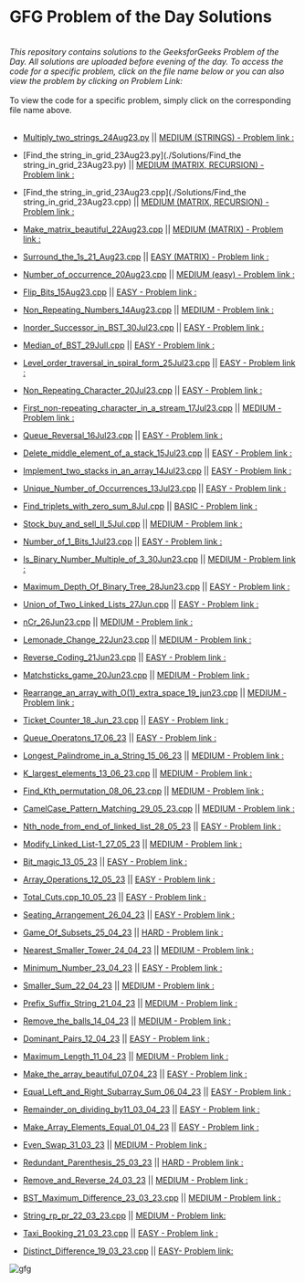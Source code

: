 # GFG Problem of the Day Solutions

<br>
<i> This repository contains solutions to the GeeksforGeeks Problem of the Day. All solutions are uploaded before evening of the day. To access the code for a specific problem, click on the file name below or you can also view the problem by clicking on Problem Link: </i>
<br><br>
To view the code for a specific problem, simply click on the corresponding file name above.
<br><br>

- [Multiply_two_strings_24Aug23.py](./Solutions/Multiply_two_strings_24Aug23.py) || [MEDIUM (STRINGS) - Problem link :](https://practice.geeksforgeeks.org/problems/multiply-two-strings/1)
- [Find_the string_in_grid_23Aug23.py](./Solutions/Find_the string_in_grid_23Aug23.py) || [MEDIUM (MATRIX, RECURSION) - Problem link :](https://practice.geeksforgeeks.org/problems/find-the-string-in-grid0111/1)
- [Find_the string_in_grid_23Aug23.cpp](./Solutions/Find_the string_in_grid_23Aug23.cpp) || [MEDIUM (MATRIX, RECURSION) - Problem link :](https://practice.geeksforgeeks.org/problems/find-the-string-in-grid0111/1)
- [Make_matrix_beautiful_22Aug23.cpp](./Solutions/Make_matrix_beautiful_22Aug23.cpp) || [MEDIUM (MATRIX) - Problem link :](https://practice.geeksforgeeks.org/problems/make-matrix-beautiful-1587115620/1)
- [Surround_the_1s_21_Aug23.cpp](./Solutions/Surround_the_1s_21_Aug23.cpp) || [EASY (MATRIX) - Problem link :](https://practice.geeksforgeeks.org/problems/surround-the-1s2505/1)
- [Number_of_occurrence_20Aug23.cpp](./Solutions/Number_of_occurrence_20Aug23.cpp) || [MEDIUM (easy) - Problem link :](https://practice.geeksforgeeks.org/problems/number-of-occurrence2259/1)
- [Flip_Bits_15Aug23.cpp](./Solutions/Flip_Bits_15Aug23.cpp) || [EASY - Problem link :](https://practice.geeksforgeeks.org/problems/flip-bits0240/1)
- [Non_Repeating_Numbers_14Aug23.cpp](./Solutions/Non_Repeating_Numbers_14Aug23.cpp) || [MEDIUM - Problem link :](https://practice.geeksforgeeks.org/problems/finding-the-numbers0215/1)
- [Inorder_Successor_in_BST_30Jul23.cpp](./Solutions/Inorder_Successor_in_BST_30Jul23.cpp) || [EASY - Problem link :](https://practice.geeksforgeeks.org/problems/inorder-successor-in-bst/1)
- [Median_of_BST_29Jull.cpp](./Solutions/Median_of_BST_29Jull.cpp) || [EASY - Problem link :](https://practice.geeksforgeeks.org/problems/median-of-bst/1)
- [Level_order_traversal_in_spiral_form_25Jul23.cpp](./Solutions/Level_order_traversal_in_spiral_form_25Jul23.cpp) || [EASY - Problem link :](https://practice.geeksforgeeks.org/problems/level-order-traversal-in-spiral-form/1)
- [Non_Repeating_Character_20Jul23.cpp](./Solutions/Non_Repeating_Character_20Jul23.cpp) || [EASY - Problem link :](https://practice.geeksforgeeks.org/problems/non-repeating-character-1587115620/1)
- [First_non-repeating_character_in_a_stream_17Jul23.cpp](./Solutions/First_non-repeating_character_in_a_stream_17Jul23.cpp) || [MEDIUM - Problem link :](https://practice.geeksforgeeks.org/problems/first-non-repeating-character-in-a-stream1216/1)
- [Queue_Reversal_16Jul23.cpp](./Solutions/Queue_Reversal_16Jul23.cpp) || [EASY - Problem link :](https://practice.geeksforgeeks.org/problems/queue-reversal/1)
- [Delete_middle_element_of_a_stack_15Jul23.cpp](./Solutions/Delete_middle_element_of_a_stack_15Jul23.cpp) || [EASY - Problem link :](https://practice.geeksforgeeks.org/problems/delete-middle-element-of-a-stack/1)
- [Implement_two_stacks in_an_array_14Jul23.cpp](./Solutions/Implement_two_stacks%20in_an_array_14Jul23.cpp) || [EASY - Problem link :](https://practice.geeksforgeeks.org/problems/implement-two-stacks-in-an-array/1)
- [Unique_Number_of_Occurrences_13Jul23.cpp](./Solutions/Unique_Number_of_Occurrences_13Jul23.cpp) || [EASY - Problem link :](https://practice.geeksforgeeks.org/problems/unique-frequencies-of-not/1)
- [Find_triplets_with_zero_sum_8Jul.cpp](./Solutions/Find_triplets_with_zero_sum_8Jul.cpp) || [BASIC - Problem link :](https://practice.geeksforgeeks.org/problems/find-triplets-with-zero-sum/1)
- [Stock_buy_and_sell_II_5Jul.cpp](./Solutions/Stock_buy_and_sell_II_5Jul.cpp) || [MEDIUM - Problem link :](https://practice.geeksforgeeks.org/problems/stock-buy-and-sell2615/1)
- [Number_of_1_Bits_1Jul23.cpp](./Solutions/Number_of_1_Bits_1Jul23.cpp) || [EASY - Problem link :](https://practice.geeksforgeeks.org/problems/set-bits0143/1)
- [Is_Binary_Number_Multiple_of_3_30Jun23.cpp](./Solutions/Is_Binary_Number_Multiple_of_3_30Jun23.cpp) || [MEDIUM - Problem link :](https://practice.geeksforgeeks.org/problems/is-binary-number-multiple-of-30654/1)
- [Maximum_Depth_Of_Binary_Tree_28Jun23.cpp](./Solutions/Maximum_Depth_Of_Binary_Tree_28Jun23.cpp) || [EASY - Problem link :](https://practice.geeksforgeeks.org/problems/maximum-depth-of-binary-tree/1)
- [Union_of_Two_Linked_Lists_27Jun.cpp](./Solutions/Union_of_Two_Linked_Lists_27Jun.cpp) || [EASY - Problem link :](https://practice.geeksforgeeks.org/problems/union-of-two-linked-list/1)
- [nCr_26Jun23.cpp](./Solutions/nCr_26Jun23.cpp) || [MEDIUM - Problem link :](https://practice.geeksforgeeks.org/problems/ncr1019/1)
- [Lemonade_Change_22Jun23.cpp](./Solutions/Lemonade_Change_22Jun23.cpp) || [MEDIUM - Problem link :](https://practice.geeksforgeeks.org/problems/lemonade-change/1)
- [Reverse_Coding_21Jun23.cpp](./Solutions/Reverse_Coding_21Jun23.cpp) || [EASY - Problem link :](https://practice.geeksforgeeks.org/problems/reverse-coding2452/1)
- [Matchsticks_game_20Jun23.cpp](./Solutions/Matchsticks_game_20Jun23.cpp) || [MEDIUM - Problem link :](https://practice.geeksforgeeks.org/problems/-matchsticks-game4906/1)
- [Rearrange_an_array_with_O(1)\_extra_space_19_jun23.cpp](<./Solutions/Rearrange_an_array_with_O(1)_extra_space_19_jun23.cpp>) || [MEDIUM - Problem link :](https://practice.geeksforgeeks.org/problems/rearrange-an-array-with-o1-extra-space3142/1)
- [Ticket_Counter_18_Jun_23.cpp](./Solutions/Ticket_Counter_18_Jun_23.cpp) || [EASY - Problem link :](https://practice.geeksforgeeks.org/problems/ticket-counter-2731/1)
- [Queue_Operatons_17_06_23](./Solutions/Queue_Operatons_17_06_23.cpp) || [EASY - Problem link :](https://practice.geeksforgeeks.org/problems/queue-operations/1)
- [Longest_Palindrome_in_a_String_15_06_23](./Solutions/Longest_Palindrome_in_a_String_15_06_23.cpp) || [MEDIUM - Problem link :](https://practice.geeksforgeeks.org/problems/longest-palindrome-in-a-string3411/1)
- [K_largest_elements_13_06_23.cpp](./Solutions/K_largest_elements_13_06_23.cpp) || [MEDIUM - Problem link :](https://practice.geeksforgeeks.org/problems/k-largest-elements4206/1https://practice.geeksforgeeks.org/problems/k-largest-elements4206/1)
- [Find_Kth_permutation_08_06_23.cpp](./Solutions/Find_Kth_permutation_08_06_23.cpp) || [MEDIUM - Problem link :](https://practice.geeksforgeeks.org/problems/find-kth-permutation-0932/1)

- [CamelCase_Pattern_Matching_29_05_23.cpp](./Solutions/CamelCase_Pattern_Matching_29_05_23.cpp) || [MEDIUM - Problem link :](https://practice.geeksforgeeks.org/problems/camelcase-pattern-matching2259/1)
- [Nth_node_from_end_of_linked_list_28_05_23](./Solutions/Nth_node_from_end_of_linked_list_28_05_23.cpp) || [EASY - Problem link :](https://practice.geeksforgeeks.org/problems/nth-node-from-end-of-linked-list/1)
- [Modify_Linked_List-1_27_05_23](./Solutions/Modify_Linked_List-1_28_05_23.cpp) || [MEDIUM - Problem link :](https://practice.geeksforgeeks.org/problems/modify-linked-list-1-0546/1)
- [Bit_magic_13_05_23](./Solutions/Bit_magic_13_05_23.cpp) || [EASY - Problem link :](https://practice.geeksforgeeks.org/problems/ed0422e992899f3f46340ce97b0090683ceebd67/1)
- [Array_Operations_12_05_23](./Solutions/Array_Operations_12_05_23.cpp) || [EASY - Problem link :](https://practice.geeksforgeeks.org/problems/3a93b6a25a7b88e4c80a1fee00898fd8022eb108/1)
- [Total_Cuts.cpp_10_05_23](./Solutions/Total_Cuts.cpp_10_05_23.cpp) || [EASY - Problem link :](https://practice.geeksforgeeks.org/problems/cbd515a00f6537180d2e66f1ffe11093a128e560/1)
- [Seating_Arrangement_26_04_23](./Solutions/Seating_Arrangement.cpp) || [EASY - Problem link :](https://practice.geeksforgeeks.org/problems/6bb49b563cc171335c6564b00307a6d867e0268d/1)
- [Game_Of_Subsets_25_04_23](https://github.com/Thelalitagarwal/GFG_Daily_Problem/blob/main/Game%20Of%20Subsets.cpp) || [HARD - Problem link :](https://practice.geeksforgeeks.org/problems/cec5db442a5652d07dd41e37ea780345f08c9a3d/1)
- [Nearest_Smaller_Tower_24_04_23](./Solutions/Nearest_Smaller_Tower_24_04_23.cpp) || [MEDIUM - Problem link :](https://practice.geeksforgeeks.org/problems/a520c08a8ea9b617be25c38b0fc2fe057e889253/1)
- [Minimum_Number_23_04_23](./Solutions/Minimum_Number_23_04_23.cpp) || [EASY - Problem link :](https://practice.geeksforgeeks.org/problems/7d62c8606123a199720c9b6885249dc9ac651bb7/1)
- [Smaller_Sum_22_04_23](./Solutions/Smaller_Sum_22_04_23.cpp) || [MEDIUM - Problem link :](https://practice.geeksforgeeks.org/problems/5877fde1c8e1029658845cd4bc94066ac1d4b09b/1)
- [Prefix_Suffix_String_21_04_23](./Solutions/Prefix_Suffix_String_21_04_23.cpp) || [MEDIUM - Problem link :](https://practice.geeksforgeeks.org/problems/5be83263c7f2cb866c60b23b73bb38f88de2461c/1)
- [Remove_the_balls_14_04_23](./Solutions/Remove_the_balls_14_04_23.cpp) || [MEDIUM - Problem link :](https://practice.geeksforgeeks.org/problems/546ea68f97be7283a04ddcc8057e09b46a686471/1)
- [Dominant_Pairs_12_04_23](./Solutions/Dominant_Pairs_12_04_23.cpp) || [EASY - Problem link :](https://practice.geeksforgeeks.org/problems/2a1c11024ceae36363fc405e07f2fa3e2f896ef0/1)
- [Maximum_Length_11_04_23](./Solutions/Maximum_Length_11_04_23.cpp) || [MEDIUM - Problem link :](https://practice.geeksforgeeks.org/problems/84963d7b5b84aa24f7807d86e672d0f97f41a4b5/1)
- [Make_the_array_beautiful_07_04_23](./Solutions/Make_the_array_beautiful.cpp) || [EASY - Problem link :](https://practice.geeksforgeeks.org/problems/badefd58bace4f2ca25267ccfe0c9dc844415e90/1)
- [Equal_Left_and_Right_Subarray_Sum_06_04_23](./Solutions/Equal_Left_and_Right_Subarray_Sum_06_04_23.cpp) || [EASY - Problem link :](https://practice.geeksforgeeks.org/problems/78a6854c8a2915e05f236aa407dfaa1bbc8ae7d3/1)
- [Remainder_on_dividing_by11_03_04_23](./Solutions/Remainder_on_dividing_by11_03_04_23.cpp) || [EASY - Problem link :](https://practice.geeksforgeeks.org/problems/aa8c89caad6b5c3a76ba5e6d65454f77aac3f3543526/1)
- [Make_Array_Elements_Equal_01_04_23](./Solutions/Make_Array_Elements_Equal.cpp) || [EASY - Problem link :](https://practice.geeksforgeeks.org/problems/1f05c7c12b1084f270c57566b2110967c046730d/1)
- [Even_Swap_31_03_23](./Solutions/Even_Swap_31_03_23.cpp) || [MEDIUM - Problem link :](https://practice.geeksforgeeks.org/problems/even-swap/1)
- [Redundant_Parenthesis_25_03_23](./Solutions/Redundant_Parenthesis_25_03_23.cpp) || [HARD - Problem link :](https://practice.geeksforgeeks.org/problems/ef5111156686a3136c6a0df8bbda17f952947e17/1)
- [Remove_and_Reverse_24_03_23](./Solutions/Remove_and_Reverse_24_03_23.cpp) || [MEDIUM - Problem link :](https://practice.geeksforgeeks.org/problems/1e2f365be6114b671b915e145ec7dbcfdc432910/1)
- [BST_Maximum_Difference_23_03_23.cpp](./Solutions/BST_Maximum_Difference_23_03_23.cpp) || [MEDIUM - Problem link :](https://practice.geeksforgeeks.org/problems/e841e10213ddf839d51c2909f1808632a19ae0bf/1)
- [String_rp_pr_22_03_23.cpp](./Solutions/String_rp_pr_22_03_23.cpp) || [MEDIUM - Problem link:](https://practice.geeksforgeeks.org/problems/d25f415de2ff3e02134de03e17ad019d723ab2e9/1)
- [Taxi_Booking_21_03_23.cpp](./Solutions/Taxi_Booking_21_03_23.cpp) || [EASY - Problem link :](https://practice.geeksforgeeks.org/problems/7995e41d167d81f14f1d4194b29ef839f52d18ba/1)
- [Distinct_Difference_19_03_23.cpp](./Solutions/Distinct_Difference_19_03_23.cpp) || [ EASY- Problem link:](https://practice.geeksforgeeks.org/problems/c670bf260ea9dce6c5910dedc165aa403f6e951d/1)

![gfg](https://media.geeksforgeeks.org/img-practice/Problemofthedaynewcopy-1637640589.png)

<br>
